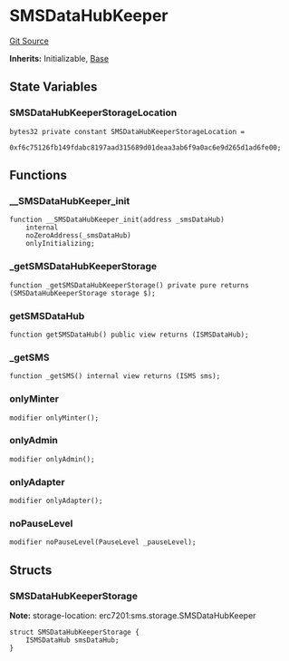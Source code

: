 # SMSDataHubKeeper

[Git Source](https://github.com/Nox-Labs/sms-evm-contracts/blob/15a987dcda55f8dfabcf220505750bc01f9d6f51/src/extensions/SMSDataHubKeeper.sol)

**Inherits:**
Initializable, [Base](/src/extensions/Base.sol/abstract.Base.md)

## State Variables

### SMSDataHubKeeperStorageLocation

```solidity
bytes32 private constant SMSDataHubKeeperStorageLocation =
    0xf6c75126fb149fdabc8197aad315689d01deaa3ab6f9a0ac6e9d265d1ad6fe00;
```

## Functions

### \_\_SMSDataHubKeeper_init

```solidity
function __SMSDataHubKeeper_init(address _smsDataHub)
    internal
    noZeroAddress(_smsDataHub)
    onlyInitializing;
```

### \_getSMSDataHubKeeperStorage

```solidity
function _getSMSDataHubKeeperStorage() private pure returns (SMSDataHubKeeperStorage storage $);
```

### getSMSDataHub

```solidity
function getSMSDataHub() public view returns (ISMSDataHub);
```

### \_getSMS

```solidity
function _getSMS() internal view returns (ISMS sms);
```

### onlyMinter

```solidity
modifier onlyMinter();
```

### onlyAdmin

```solidity
modifier onlyAdmin();
```

### onlyAdapter

```solidity
modifier onlyAdapter();
```

### noPauseLevel

```solidity
modifier noPauseLevel(PauseLevel _pauseLevel);
```

## Structs

### SMSDataHubKeeperStorage

**Note:**
storage-location: erc7201:sms.storage.SMSDataHubKeeper

```solidity
struct SMSDataHubKeeperStorage {
    ISMSDataHub smsDataHub;
}
```
